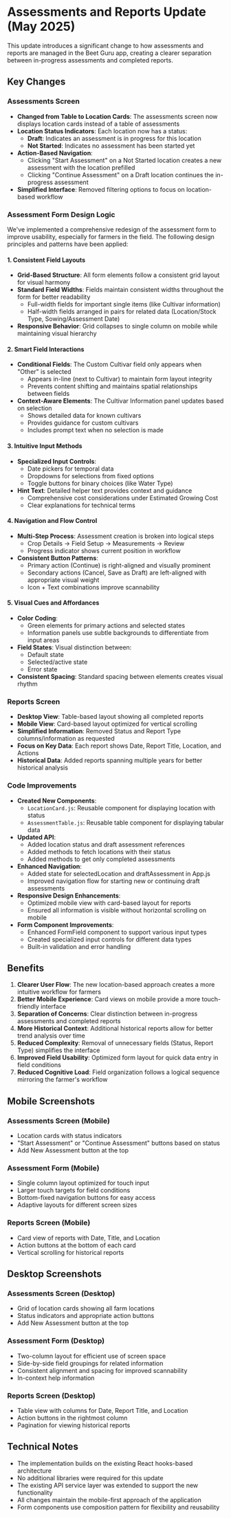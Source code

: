 # Assessments and Reports Update (May 2025)

This update introduces a significant change to how assessments and reports are managed in the Beet Guru app, creating a clearer separation between in-progress assessments and completed reports.

## Key Changes

### Assessments Screen
- **Changed from Table to Location Cards**: The assessments screen now displays location cards instead of a table of assessments
- **Location Status Indicators**: Each location now has a status:
  - **Draft**: Indicates an assessment is in progress for this location
  - **Not Started**: Indicates no assessment has been started yet
- **Action-Based Navigation**: 
  - Clicking "Start Assessment" on a Not Started location creates a new assessment with the location prefilled
  - Clicking "Continue Assessment" on a Draft location continues the in-progress assessment
- **Simplified Interface**: Removed filtering options to focus on location-based workflow

### Assessment Form Design Logic

We've implemented a comprehensive redesign of the assessment form to improve usability, especially for farmers in the field. The following design principles and patterns have been applied:

#### 1. Consistent Field Layouts
- **Grid-Based Structure**: All form elements follow a consistent grid layout for visual harmony
- **Standard Field Widths**: Fields maintain consistent widths throughout the form for better readability
  - Full-width fields for important single items (like Cultivar information)
  - Half-width fields arranged in pairs for related data (Location/Stock Type, Sowing/Assessment Date)
- **Responsive Behavior**: Grid collapses to single column on mobile while maintaining visual hierarchy

#### 2. Smart Field Interactions
- **Conditional Fields**: The Custom Cultivar field only appears when "Other" is selected
  - Appears in-line (next to Cultivar) to maintain form layout integrity
  - Prevents content shifting and maintains spatial relationships between fields
- **Context-Aware Elements**: The Cultivar Information panel updates based on selection
  - Shows detailed data for known cultivars
  - Provides guidance for custom cultivars
  - Includes prompt text when no selection is made

#### 3. Intuitive Input Methods
- **Specialized Input Controls**: 
  - Date pickers for temporal data
  - Dropdowns for selections from fixed options
  - Toggle buttons for binary choices (like Water Type)
- **Hint Text**: Detailed helper text provides context and guidance
  - Comprehensive cost considerations under Estimated Growing Cost
  - Clear explanations for technical terms

#### 4. Navigation and Flow Control
- **Multi-Step Process**: Assessment creation is broken into logical steps
  - Crop Details → Field Setup → Measurements → Review
  - Progress indicator shows current position in workflow
- **Consistent Button Patterns**:
  - Primary action (Continue) is right-aligned and visually prominent
  - Secondary actions (Cancel, Save as Draft) are left-aligned with appropriate visual weight
  - Icon + Text combinations improve scannability

#### 5. Visual Cues and Affordances
- **Color Coding**: 
  - Green elements for primary actions and selected states
  - Information panels use subtle backgrounds to differentiate from input areas
- **Field States**: Visual distinction between:
  - Default state
  - Selected/active state
  - Error state
- **Consistent Spacing**: Standard spacing between elements creates visual rhythm

### Reports Screen
- **Desktop View**: Table-based layout showing all completed reports
- **Mobile View**: Card-based layout optimized for vertical scrolling
- **Simplified Information**: Removed Status and Report Type columns/information as requested
- **Focus on Key Data**: Each report shows Date, Report Title, Location, and Actions
- **Historical Data**: Added reports spanning multiple years for better historical analysis

### Code Improvements
- **Created New Components**:
  - `LocationCard.js`: Reusable component for displaying location with status
  - `AssessmentTable.js`: Reusable table component for displaying tabular data
- **Updated API**: 
  - Added location status and draft assessment references
  - Added methods to fetch locations with their status
  - Added methods to get only completed assessments
- **Enhanced Navigation**:
  - Added state for selectedLocation and draftAssessment in App.js
  - Improved navigation flow for starting new or continuing draft assessments
- **Responsive Design Enhancements**:
  - Optimized mobile view with card-based layout for reports
  - Ensured all information is visible without horizontal scrolling on mobile
- **Form Component Improvements**:
  - Enhanced FormField component to support various input types
  - Created specialized input controls for different data types
  - Built-in validation and error handling

## Benefits

1. **Clearer User Flow**: The new location-based approach creates a more intuitive workflow for farmers
2. **Better Mobile Experience**: Card views on mobile provide a more touch-friendly interface
3. **Separation of Concerns**: Clear distinction between in-progress assessments and completed reports
4. **More Historical Context**: Additional historical reports allow for better trend analysis over time
5. **Reduced Complexity**: Removal of unnecessary fields (Status, Report Type) simplifies the interface
6. **Improved Field Usability**: Optimized form layout for quick data entry in field conditions
7. **Reduced Cognitive Load**: Field organization follows a logical sequence mirroring the farmer's workflow

## Mobile Screenshots

### Assessments Screen (Mobile)
- Location cards with status indicators
- "Start Assessment" or "Continue Assessment" buttons based on status
- Add New Assessment button at the top

### Assessment Form (Mobile)
- Single column layout optimized for touch input
- Larger touch targets for field conditions
- Bottom-fixed navigation buttons for easy access
- Adaptive layouts for different screen sizes

### Reports Screen (Mobile)
- Card view of reports with Date, Title, and Location
- Action buttons at the bottom of each card
- Vertical scrolling for historical reports

## Desktop Screenshots

### Assessments Screen (Desktop)
- Grid of location cards showing all farm locations
- Status indicators and appropriate action buttons
- Add New Assessment button at the top

### Assessment Form (Desktop)
- Two-column layout for efficient use of screen space
- Side-by-side field groupings for related information
- Consistent alignment and spacing for improved scannability
- In-context help information

### Reports Screen (Desktop)
- Table view with columns for Date, Report Title, and Location
- Action buttons in the rightmost column
- Pagination for viewing historical reports

## Technical Notes

- The implementation builds on the existing React hooks-based architecture
- No additional libraries were required for this update
- The existing API service layer was extended to support the new functionality
- All changes maintain the mobile-first approach of the application
- Form components use composition pattern for flexibility and reusability
